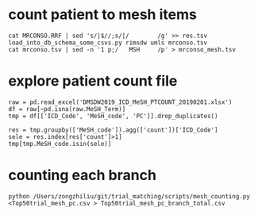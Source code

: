# count patient to mesh items
```umls
cat MRCONSO.RRF | sed 's/|$//;s/|/        /g' >> res.tsv
load_into_db_schema_some_csvs.py rimsdw umls mrconso.tsv
cat mrconso.tsv | sed -n '1 p;/   MSH     /p' > mrconso_mesh.tsv
```

# explore patient count file
```ipython
raw = pd.read_excel('DMSDW2019_ICD_MeSH_PTCOUNT_20190201.xlsx')
df = raw[~pd.isna(raw.MeSH_Term)]
tmp = df[['ICD_Code', 'MeSH_code', 'PC']].drop_duplicates()

res = tmp.groupby(['MeSH_code']).agg(['count'])['ICD_Code']
sele = res.index[res['count']>1]
tmp[tmp.MeSH_code.isin(sele)]
```
# counting each branch
```
python /Users/zongzhiliu/git/trial_matching/scripts/mesh_counting.py <Top50trial_mesh_pc.csv > Top50trial_mesh_pc_branch_total.csv
```
